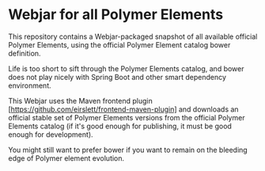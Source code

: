 # Webjar for all Polymer Elements

This repository contains a Webjar-packaged snapshot of all available official Polymer Elements, using the official Polymer Element catalog bower definition.

Life is too short to sift through the Polymer Elements catalog, and bower does not play nicely with Spring Boot and other smart dependency environment.

This Webjar uses the Maven frontend plugin [https://github.com/eirslett/frontend-maven-plugin] and downloads an official
stable set of Polymer Elements versions from the official Polymer Elements catalog (if it's good enough for publishing, 
it must be good enough for development).

You might still want to prefer bower if you want to remain on the bleeding edge of Polymer element evolution.

